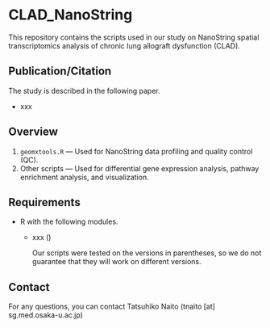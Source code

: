# CLAD_NanoString
This repository contains the scripts used in our study on NanoString spatial transcriptomics analysis of chronic lung allograft dysfunction (CLAD).


## Publication/Citation

The study is described in the following paper. 

- xxx

## Overview

1. `geomxtools.R` — Used for NanoString data profiling and quality control (QC).
2. Other scripts — Used for differential gene expression analysis, pathway enrichment analysis, and visualization.

## Requirements

- R with the following modules.
  - xxx ()
    
    Our scripts were tested on the versions in parentheses, so we do not guarantee that they will work on different versions.

## Contact

For any questions, you can contact Tatsuhiko Naito (tnaito [at] sg.med.osaka-u.ac.jp)
